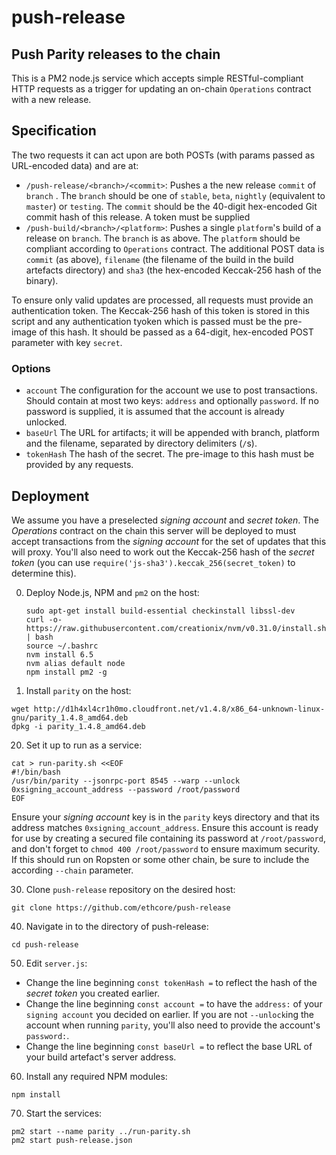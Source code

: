 # push-release
## Push Parity releases to the chain

This is a PM2 node.js service which accepts simple RESTful-compliant HTTP requests as a trigger for updating an on-chain `Operations` contract with a new release.

## Specification

The two requests it can act upon are both POSTs (with params passed as URL-encoded data) and are at:

- `/push-release/<branch>/<commit>`: Pushes a the new release `commit` of `branch` . The `branch` should be one of `stable`, `beta`, `nightly` (equivalent to `master`) or `testing`. The `commit` should be the 40-digit hex-encoded Git commit hash of this release. A token must be supplied 
- `/push-build/<branch>/<platform>`: Pushes a single `platform`'s build of a release on `branch`. The `branch` is as above. The `platform` should be compliant according to `Operations` contract. The additional POST data is `commit` (as above), `filename` (the filename of the build in the build artefacts directory) and `sha3` (the hex-encoded Keccak-256 hash of the binary).

To ensure only valid updates are processed, all requests must provide an authentication token. The Keccak-256 hash of this token is stored in this script and any authentication tyoken which is passed must be the pre-image of this hash. It should be passed as a 64-digit, hex-encoded POST parameter with key `secret`.

### Options

- `account` The configuration for the account we use to post transactions. Should contain at most two keys: `address` and optionally `password`. If no password is supplied, it is assumed that the account is already unlocked.
- `baseUrl` The URL for artifacts; it will be appended with branch, platform and the filename, separated by directory delimiters (`/`s).
- `tokenHash` The hash of the secret. The pre-image to this hash must be provided by any requests.

## Deployment

We assume you have a preselected _signing account_ and _secret token_. The _Operations_ contract on the chain this server will be deployed to must accept transactions from the _signing account_ for the set of updates that this will proxy. You'll also need to work out the Keccak-256 hash of the _secret token_ (you can use `require('js-sha3').keccak_256(secret_token)` to determine this).

0. Deploy Node.js, NPM and `pm2` on the host:
   ```
   sudo apt-get install build-essential checkinstall libssl-dev
   curl -o- https://raw.githubusercontent.com/creationix/nvm/v0.31.0/install.sh | bash
   source ~/.bashrc
   nvm install 6.5
   nvm alias default node
   npm install pm2 -g
   ```

10. Install `parity` on the host:
   ```
   wget http://d1h4xl4cr1h0mo.cloudfront.net/v1.4.8/x86_64-unknown-linux-gnu/parity_1.4.8_amd64.deb
   dpkg -i parity_1.4.8_amd64.deb
   ```

20. Set it up to run as a service:
   ```
   cat > run-parity.sh <<EOF
   #!/bin/bash
   /usr/bin/parity --jsonrpc-port 8545 --warp --unlock 0xsigning_account_address --password /root/password
   EOF
   ```

   Ensure your _signing account_ key is in the `parity` keys directory and that its address matches `0xsigning_account_address`. Ensure this account is ready for use by creating a secured file containing its password at `/root/password`, and don't forget to `chmod 400 /root/password` to ensure maximum security. If this should run on Ropsten or some other chain, be sure to include the according `--chain` parameter.

30. Clone `push-release` repository on the desired host:
   ```
   git clone https://github.com/ethcore/push-release
   ```

40. Navigate in to the directory of push-release:
   ```
   cd push-release
   ```

50. Edit `server.js`:
   - Change the line beginning `const tokenHash =` to reflect the hash of the _secret token_ you created earlier.
   - Change the line beginning `const account =` to have the `address:` of your `signing account` you decided on earlier. If you are not `--unlock`ing the account when running `parity`, you'll also need to provide the account's `password:`.
   - Change the line beginning `const baseUrl =` to reflect the base URL of your build artefact's server address.

60. Install any required NPM modules:
   ```
   npm install
   ```

70. Start the services:
   ```
   pm2 start --name parity ../run-parity.sh
   pm2 start push-release.json
   ```
